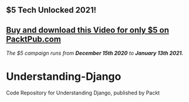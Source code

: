 ## $5 Tech Unlocked 2021!
[Buy and download this Video for only $5 on PacktPub.com](https://www.packtpub.com/product/understanding-django-video/9781839214547)
-----
*The $5 campaign         runs from __December 15th 2020__ to __January 13th 2021.__*

# Understanding-Django
Code Repository for Understanding Django, published by Packt
